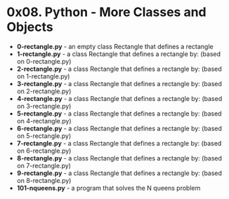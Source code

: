 <h1>0x08. Python - More Classes and Objects</h1>
<ul>
<li><b>0-rectangle.py</b> - an empty class Rectangle that defines a rectangle</li>
<li><b>1-rectangle.py</b> - a class Rectangle that defines a rectangle by: (based on 0-rectangle.py)</li>
<li><b>2-rectangle.py</b> - a class Rectangle that defines a rectangle by: (based on 1-rectangle.py)</li>
<li><b>3-rectangle.py</b> - a class Rectangle that defines a rectangle by: (based on 2-rectangle.py)</li>
<li><b>4-rectangle.py</b> - a class Rectangle that defines a rectangle by: (based on 3-rectangle.py)</li>
<li><b>5-rectangle.py</b> - a class Rectangle that defines a rectangle by: (based on 4-rectangle.py)</li>
<li><b>6-rectangle.py</b> - a class Rectangle that defines a rectangle by: (based on 5-rectangle.py)</li>
<li><b>7-rectangle.py</b> - a class Rectangle that defines a rectangle by: (based on 6-rectangle.py)</li>
<li><b>8-rectangle.py</b> - a class Rectangle that defines a rectangle by: (based on 7-rectangle.py)</li>
<li><b>9-rectangle.py</b> - a class Rectangle that defines a rectangle by: (based on 8-rectangle.py)</li>
<li><b>101-nqueens.py</b> - a program that solves the N queens problem</li>
</ul>
